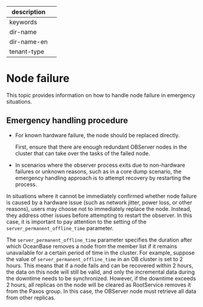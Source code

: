 |description|   |
|-----------|---|
|keywords   |   |
|dir-name   |   |
|dir-name-en|   |
|tenant-type|   |

# Node failure

This topic provides information on how to handle node failure in emergency situations.

## Emergency handling procedure

* For known hardware failure, the node should be replaced directly.

   First, ensure that there are enough redundant OBServer nodes in the cluster that can take over the tasks of the failed node.

* In scenarios where the observer process exits due to non-hardware failures or unknown reasons, such as in a core dump scenario, the emergency handling approach is to attempt recovery by restarting the process.

In situations where it cannot be immediately confirmed whether node failure is caused by a hardware issue (such as network jitter, power loss, or other reasons), users may choose not to immediately replace the node. Instead, they address other issues before attempting to restart the observer. In this case, it is important to pay attention to the setting of the `server_permanent_offline_time` parameter. 

The `server_permanent_offline_time` parameter specifies the duration after which OceanBase removes a node from the member list if it remains unavailable for a certain period of time in the cluster. For example, suppose the value of `server_permanent_offline_time` in an OB cluster is set to 2 hours. This means that if a node fails and can be recovered within 2 hours, the data on this node will still be valid, and only the incremental data during the downtime needs to be synchronized. However, if the downtime exceeds 2 hours, all replicas on the node will be cleared as RootService removes it from the Paxos group. In this case, the OBServer node must retrieve all data from other replicas.
